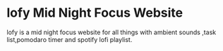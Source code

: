 # lofy Mid Night Focus Website
 lofy is a mid night focus website for all things with ambient sounds ,task list,pomodaro timer and spotify lofi playlist.
